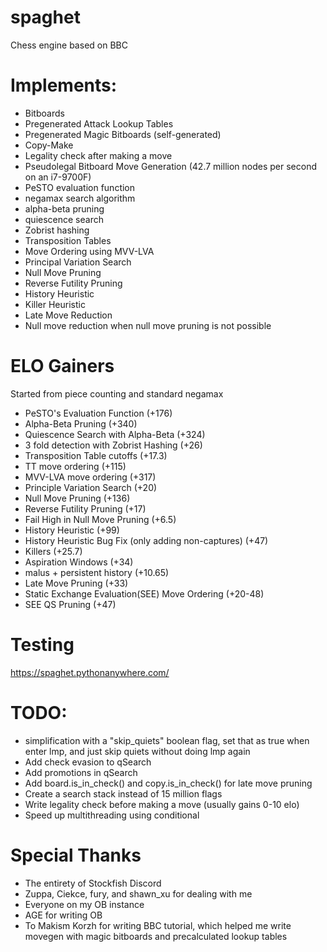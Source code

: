 # spaghet
Chess engine based on BBC


# Implements:
- Bitboards
- Pregenerated Attack Lookup Tables
- Pregenerated Magic Bitboards (self-generated)
- Copy-Make
- Legality check after making a move
- Pseudolegal Bitboard Move Generation (42.7 million nodes per second on an i7-9700F)
- PeSTO evaluation function
- negamax search algorithm
- alpha-beta pruning
- quiescence search
- Zobrist hashing
- Transposition Tables
- Move Ordering using MVV-LVA
- Principal Variation Search
- Null Move Pruning 
- Reverse Futility Pruning
- History Heuristic
- Killer Heuristic
- Late Move Reduction
- Null move reduction when null move pruning is not possible

# ELO Gainers
Started from piece counting and standard negamax
- PeSTO's Evaluation Function (+176)
- Alpha-Beta Pruning (+340)
- Quiescence Search with Alpha-Beta (+324)
- 3 fold detection with Zobrist Hashing (+26)
- Transposition Table cutoffs (+17.3)
- TT move ordering (+115)
- MVV-LVA move ordering (+317)
- Principle Variation Search (+20)
- Null Move Pruning (+136)
- Reverse Futility Pruning (+17)
- Fail High in Null Move Pruning (+6.5)
- History Heuristic (+99)
- History Heuristic Bug Fix (only adding non-captures) (+47)
- Killers (+25.7)
- Aspiration Windows (+34)
- malus + persistent history (+10.65)
- Late Move Pruning (+33)
- Static Exchange Evaluation(SEE) Move Ordering (+20-48)
- SEE QS Pruning (+47)

# Testing
https://spaghet.pythonanywhere.com/

# TODO:
- simplification with a "skip_quiets" boolean flag, set that as true when enter lmp, and just skip quiets without doing lmp again
- Add check evasion to qSearch
- Add promotions in qSearch
- Add board.is_in_check() and copy.is_in_check() for late move pruning
- Create a search stack instead of 15 million flags
- Write legality check before making a move (usually gains 0-10 elo)
- Speed up multithreading using conditional

# Special Thanks
- The entirety of Stockfish Discord
- Zuppa, Ciekce, fury, and shawn_xu for dealing with me
- Everyone on my OB instance
- AGE for writing OB
- To Makism Korzh for writing BBC tutorial, which helped me write movegen with magic bitboards and precalculated lookup tables